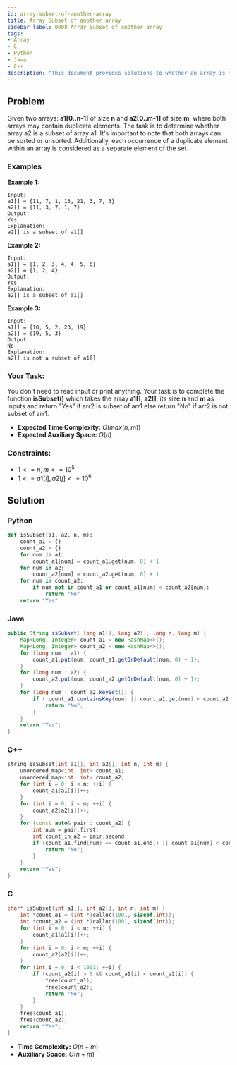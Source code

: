 ```yaml
---
id: array-subset-of-another-array
title: Array Subset of another array
sidebar_label: 0008 Array Subset of another array
tags:
- Array
- C
- Python
- Java
- C++
description: "This document provides solutions to whether an array is the subset of another."
---
```


## Problem

Given two arrays: **a1[0..n-1]** of size **n** and **a2[0..m-1]** of size **m**, where both arrays may contain duplicate elements. The task is to determine whether array a2 is a subset of array a1. It's important to note that both arrays can be sorted or unsorted. Additionally, each occurrence of a duplicate element within an array is considered as a separate element of the set.


### Examples 
**Example 1:**
```
Input:
a1[] = {11, 7, 1, 13, 21, 3, 7, 3}
a2[] = {11, 3, 7, 1, 7}
Output:
Yes
Explanation:
a2[] is a subset of a1[]
```

**Example 2:**
```
Input:
a1[] = {1, 2, 3, 4, 4, 5, 6}
a2[] = {1, 2, 4}
Output:
Yes
Explanation:
a2[] is a subset of a1[]
```

**Example 3:**
```
Input:
a1[] = {10, 5, 2, 23, 19}
a2[] = {19, 5, 3}
Output:
No
Explanation:
a2[] is not a subset of a1[]
```

### Your Task:  

You don't need to read input or print anything. Your task is to complete the function **isSubset()** which takes the array **a1[]**, **a2[]**, its size **n** and **m** as inputs and return "Yes" if arr2 is subset of arr1 else return "No" if arr2 is not subset of arr1.

 

- **Expected Time Complexity:** $O(max(n,m))$
- **Expected Auxiliary Space:** $O(n)$

### Constraints:

- $1 <= n,m <= 10^5$
- $1 <= a1[i], a2[j] <= 10^6$

## Solution

### Python
```python
def isSubset(a1, a2, n, m):
    count_a1 = {}
    count_a2 = {}
    for num in a1:
        count_a1[num] = count_a1.get(num, 0) + 1
    for num in a2:
        count_a2[num] = count_a2.get(num, 0) + 1
    for num in count_a2:
        if num not in count_a1 or count_a1[num] < count_a2[num]:
            return "No"
    return "Yes"
```

### Java
```java
public String isSubset( long a1[], long a2[], long n, long m) {
    Map<Long, Integer> count_a1 = new HashMap<>();
    Map<Long, Integer> count_a2 = new HashMap<>();
    for (long num : a1) {
        count_a1.put(num, count_a1.getOrDefault(num, 0) + 1);
    }
    for (long num : a2) {
        count_a2.put(num, count_a2.getOrDefault(num, 0) + 1);
    }
    for (long num : count_a2.keySet()) {
        if (!count_a1.containsKey(num) || count_a1.get(num) < count_a2.get(num)) {
            return "No";
        }
    }
    return "Yes";
}
```

### C++
```cpp
string isSubset(int a1[], int a2[], int n, int m) {
    unordered_map<int, int> count_a1;
    unordered_map<int, int> count_a2;
    for (int i = 0; i < n; ++i) {
        count_a1[a1[i]]++;
    }
    for (int i = 0; i < m; ++i) {
        count_a2[a2[i]]++;
    }
    for (const auto& pair : count_a2) {
        int num = pair.first;
        int count_in_a2 = pair.second;
        if (count_a1.find(num) == count_a1.end() || count_a1[num] < count_in_a2) {
            return "No";
        }
    }
    return "Yes";
}
```

### C
```c
char* isSubset(int a1[], int a2[], int n, int m) {
    int *count_a1 = (int *)calloc(1001, sizeof(int));
    int *count_a2 = (int *)calloc(1001, sizeof(int));
    for (int i = 0; i < n; ++i) {
        count_a1[a1[i]]++;
    }
    for (int i = 0; i < m; ++i) {
        count_a2[a2[i]]++;
    }
    for (int i = 0; i < 1001; ++i) {
        if (count_a2[i] > 0 && count_a1[i] < count_a2[i]) {
            free(count_a1);
            free(count_a2);
            return "No";
        }
    }
    free(count_a1);
    free(count_a2);
    return "Yes";
}
```

- **Time Complexity:** $O(n+m)$
- **Auxiliary Space:** $O(n+m)$